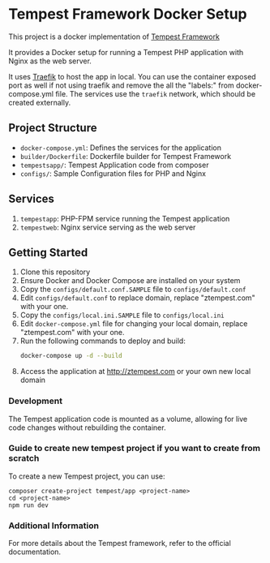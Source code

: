 

# Tempest Framework Docker Setup
This project is a docker implementation of [Tempest Framework](tempestsapp/LICENCE.md)

It provides a Docker setup for running a Tempest PHP application with Nginx as the web server.

It uses [Traefik](https://traefik.io/) to host the app in local. You can use the container exposed port as well if not using traefik and remove the all the "labels:" from docker-compose.yml file. The services use the `traefik` network, which should be created externally.

## Project Structure

- `docker-compose.yml`: Defines the services for the application
- `builder/Dockerfile`: Dockerfile builder for Tempest Framework
- `tempestsapp/`: Tempest Application code from composer
- `configs/`: Sample Configuration files for PHP and Nginx

## Services

1. `tempestapp`: PHP-FPM service running the Tempest application
2. `tempestweb`: Nginx service serving as the web server

## Getting Started

1. Clone this repository
2. Ensure Docker and Docker Compose are installed on your system
3. Copy the `configs/default.conf.SAMPLE` file to `configs/default.conf`
4. Edit `configs/default.conf` to replace domain, replace "ztempest.com" with your one.
4. Copy the `configs/local.ini.SAMPLE` file to `configs/local.ini`
5. Edit `docker-compose.yml` file for changing your local domain, replace "ztempest.com" with your one.
6. Run the following commands to deploy and build:
    ```bash
    docker-compose up -d --build
     ```
7. Access the application at http://ztempest.com or your own new local domain

### Development
The Tempest application code is mounted as a volume, allowing for live code changes without rebuilding the container.


### Guide to create new tempest project if you want to create from scratch
To create a new Tempest project, you can use:
```
composer create-project tempest/app <project-name>
cd <project-name>
npm run dev
```


### Additional Information
For more details about the Tempest framework, refer to the official documentation.


